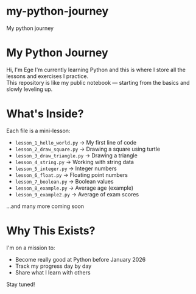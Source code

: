 # my-python-journey
My python journey

# My Python Journey

Hi, I'm Ege 
I'm currently learning Python and this is where I store all the lessons and exercises I practice.  
This repository is like my public notebook — starting from the basics and slowly leveling up. 


# What's Inside?

Each file is a mini-lesson:

- `lesson_1_hello_world.py` → My first line of code
- `lesson_2_draw_square.py` → Drawing a square using turtle
- `lesson_3_draw_triangle.py` → Drawing a triangle
- `lesson_4_string.py` → Working with string data
- `lesson_5_integer.py` → Integer numbers
- `lesson_6_float.py` → Floating point numbers
- `lesson_7_boolean.py` → Boolean values
- `lesson_8_example.py` → Average age (example)
- `lesson_9_example2.py` → Average of exam scores

…and many more coming soon 



# Why This Exists?

I'm on a mission to:

- Become really good at Python before January 2026
- Track my progress day by day
- Share what I learn with others

Stay tuned! 
